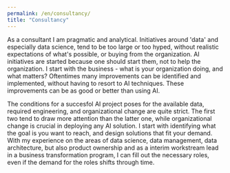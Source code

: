 ```yaml
---
permalink: /en/consultancy/
title: "Consultancy"
---
```


As a consultant I am pragmatic and analytical. Initiatives around 'data' and especially data science, tend to be too large or too hyped, without realistic expectations of what's possible, or buying from the organization. AI initiatives are started because one should start them, not to help the organization. I start with the business - what is your organization doing, and what matters? Oftentimes many improvements can be identified and implemented, without having to resort to AI techniques. These improvements can be as good or better than using AI.

The conditions for a succesfol AI project poses for the available data, required engineering, and organizational change are quite strict. The first two tend to draw more attention than the latter one, while organizational change is crucial in deploying any AI solution. I start with identifying what the goal is you want to reach, and design solutions that fit your demand. With my experience on the areas of data science, data management, data architecture, but also product ownership and as a interim workstream lead in a business transformation program, I can fill out the necessary roles, even if the demand for the roles shifts through time.
